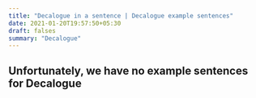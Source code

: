 ```yaml
---
title: "Decalogue in a sentence | Decalogue example sentences"
date: 2021-01-20T19:57:50+05:30
draft: falses
summary: "Decalogue"
---
```

## Unfortunately, we have no example sentences for Decalogue                 
